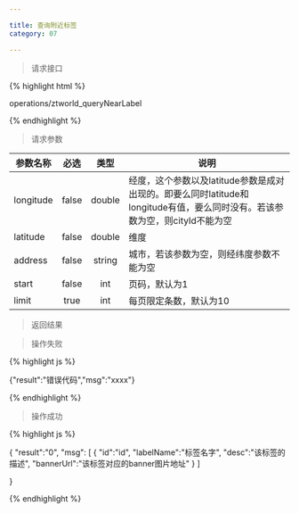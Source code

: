 ```yaml
---

title: 查询附近标签
category: 07

---
```


> 请求接口

{% highlight html %}

operations/ztworld_queryNearLabel

{% endhighlight %}

> 请求参数

|参数名称			|必选		|类型		|说明									
|-------------------|:---------:|:---------:|--------------------------------------------
|longitude          |false      |double     |经度，这个参数以及latitude参数是成对出现的。即要么同时latitude和longitude有值，要么同时没有。若该参数为空，则cityId不能为空
|latitude      	    |false      |double     |维度
|address            |false      |string     |城市，若该参数为空，则经纬度参数不能为空
|start				|false		|int		|页码，默认为1
|limit				|true		|int		|每页限定条数，默认为10

> 返回结果

> 操作失败

{% highlight js %}

{"result":"错误代码","msg":"xxxx"}

{% endhighlight %}

> 操作成功

{% highlight js %}

{
    "result":"0", 
	"msg":
	[
		{
			"id":"id",
			"labelName":"标签名字",
			"desc":"该标签的描述",
			"bannerUrl":"该标签对应的banner图片地址"
		}
	]
    
}

{% endhighlight %}
